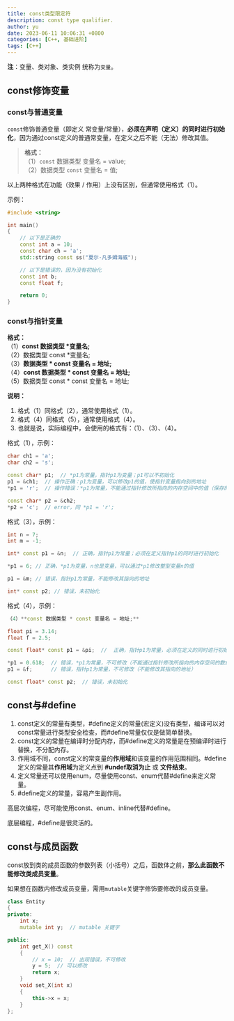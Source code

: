 ```yaml
---
title: const类型限定符
description: const type qualifier.
author: yu
date: 2023-06-11 10:06:31 +0800
categories: [C++, 基础进阶]
tags: [C++]
---
```



**注**：变量、类对象、类实例 统称为`变量`。

## const修饰变量

### const与普通变量

`const`修饰普通变量（即定义 常变量/常量），**必须在声明（定义）的同时进行初始化**，因为通过const定义的普通常变量，在定义之后不能（无法）修改其值。

> **格式：**  
（1）`const` 数据类型 变量名 = value;  
（2）数据类型 `const` 变量名 = 值;

以上两种格式在功能（效果 / 作用）上没有区别，但通常使用格式（1）。

示例：
```cpp
#include <string>

int main()
{
    // 以下是正确的
    const int a = 10;
    const char ch = 'a';
    std::string const ss("夏尔·凡多姆海威");

    // 以下是错误的，因为没有初始化
    const int b;
    const float f;

    return 0;
}
```

### const与指针变量

**格式：**  
（1）**const 数据类型 \*变量名;**  
（2）数据类型 const *变量名;  
（3）**数据类型 * const 变量名 = 地址;**  
（4）**const 数据类型 * const 变量名 = 地址;**  
（5）数据类型 const * const 变量名 = 地址;

**说明：**

1. 格式（1）同格式（2），通常使用格式（1）。
2. 格式（4）同格式（5），通常使用格式（4）。
3. 也就是说，实际编程中，会使用的格式有：（1）、（3）、（4）。

格式（1），示例：
```cpp
char ch1 = 'a';
char ch2 = 's';

const char* p1;  // *p1为常量，指针p1为变量；p1可以不初始化
p1 = &ch1;  // 操作正确：p1为变量，可以修改p1的值，使指针变量指向别的地址
*p1 = 'r';  // 操作错误：*p1为常量，不能通过指针修改所指向的内存空间中的值（保存的数据）

const char* p2 = &ch2;
*p2 = 'c';  // error，同 *p1 = 'r';
```

格式（3），示例：
```cpp
int n = 7;
int m = -1;

int* const p1 = &n;  // 正确，指针p1为常量；必须在定义指针p1的同时进行初始化

*p1 = 6; // 正确，*p1为变量，n也是变量，可以通过*p1修改整型变量n的值

p1 = &m; // 错误，指针p1为常量，不能修改其指向的地址

int* const p2; // 错误，未初始化
```

格式（4），示例：
```cpp
（4）**const 数据类型 * const 变量名 = 地址;**  

float pi = 3.14;
float f = 2.5;

const float* const p1 = &pi;  //  正确，指针p1为常量，必须在定义的同时进行初始化

*p1 = 0.618;  // 错误，*p1为常量，不可修改（不能通过指针修改所指向的内存空间的数据）
p1 = &f;      // 错误，指针p1为常量，不可修改（不能修改其指向的地址）

const float* const p2;  // 错误，未初始化
```

## const与#define

1. const定义的常量有类型，#define定义的常量(宏定义)没有类型，编译可以对const常量进行类型安全检查，而#define常量仅仅是做简单替换。
2. const定义的常量在编译时分配内存，而#define定义的常量是在预编译时进行替换，不分配内存。
3. 作用域不同，const定义的常变量的**作用域**和该变量的作用范围相同。#define定义的常量其**作用域**为定义点到 **#undef取消为止** 或 **文件结束**。
4. 定义常量还可以使用enum，尽量使用const、enum代替#define来定义常量。
5. #define定义的常量，容易产生副作用。

高层次编程，尽可能使用const、enum、inline代替#define。

底层编程，#define是很灵活的。

## const与成员函数

const放到类的成员函数的参数列表（小括号）之后，函数体之前，**那么此函数不能修改类成员变量**。

如果想在函数内修改成员变量，需用`mutable`关键字修饰要修改的成员变量。

```cpp
class Entity
{
private:
    int x;
    mutable int y;  // mutable 关键字

public:
    int get_X() const
    {
        // x = 10;  // 出现错误，不可修改
        y = 5;  // 可以修改
        return x;
    }
    void set_X(int x)
    {
        this->x = x;
    }
};
```
